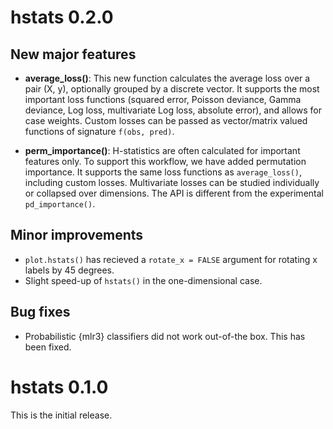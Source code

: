 # hstats 0.2.0

## New major features

- **average_loss()**: This new function calculates the average loss over a pair (X, y), optionally grouped by a discrete vector. It supports the most important loss functions (squared error, Poisson deviance, Gamma deviance, Log loss, multivariate Log loss, absolute error), and allows for case weights. Custom losses can be passed as vector/matrix valued functions of signature `f(obs, pred)`.

- **perm_importance()**: H-statistics are often calculated for important features only. To support this workflow, we have added permutation importance. It supports the same loss functions as `average_loss()`, including custom losses. Multivariate losses can be studied individually or collapsed over dimensions. The API is different from the experimental `pd_importance()`.

## Minor improvements

- `plot.hstats()` has recieved a `rotate_x = FALSE` argument for rotating x labels by 45 degrees.
- Slight speed-up of `hstats()` in the one-dimensional case.

## Bug fixes

- Probabilistic {mlr3} classifiers did not work out-of-the box. This has been fixed.

# hstats 0.1.0

This is the initial release.
